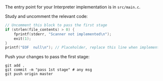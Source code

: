 The entry point for your Interpreter implementation is in `src/main.c`.

Study and uncomment the relevant code:

```c
// Uncomment this block to pass the first stage
if (strlen(file_contents) > 0) {
    fprintf(stderr, "Scanner not implemented\n");
    exit(1);
}
printf("EOF  null\n"); // Placeholder, replace this line when implementing the scanner
```

Push your changes to pass the first stage:

```
git add .
git commit -m "pass 1st stage" # any msg
git push origin master
```
